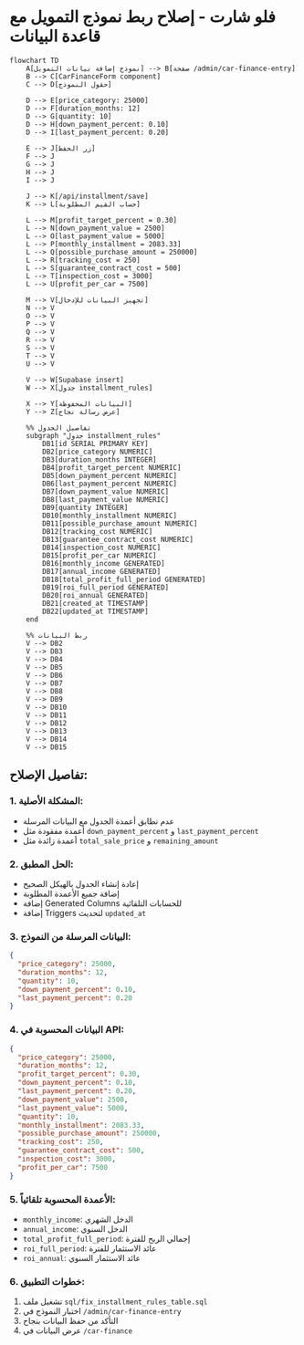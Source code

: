 # فلو شارت - إصلاح ربط نموذج التمويل مع قاعدة البيانات

```mermaid
flowchart TD
    A[نموذج إضافة بيانات التمويل] --> B[صفحة /admin/car-finance-entry]
    B --> C[CarFinanceForm component]
    C --> D[حقول النموذج]
    
    D --> E[price_category: 25000]
    D --> F[duration_months: 12]
    D --> G[quantity: 10]
    D --> H[down_payment_percent: 0.10]
    D --> I[last_payment_percent: 0.20]
    
    E --> J[زر الحفظ]
    F --> J
    G --> J
    H --> J
    I --> J
    
    J --> K[/api/installment/save]
    K --> L[حساب القيم المطلوبة]
    
    L --> M[profit_target_percent = 0.30]
    L --> N[down_payment_value = 2500]
    L --> O[last_payment_value = 5000]
    L --> P[monthly_installment = 2083.33]
    L --> Q[possible_purchase_amount = 250000]
    L --> R[tracking_cost = 250]
    L --> S[guarantee_contract_cost = 500]
    L --> T[inspection_cost = 3000]
    L --> U[profit_per_car = 7500]
    
    M --> V[تجهيز البيانات للإدخال]
    N --> V
    O --> V
    P --> V
    Q --> V
    R --> V
    S --> V
    T --> V
    U --> V
    
    V --> W[Supabase insert]
    W --> X[جدول installment_rules]
    
    X --> Y[البيانات المحفوظة]
    Y --> Z[عرض رسالة نجاح]
    
    %% تفاصيل الجدول
    subgraph "جدول installment_rules"
        DB1[id SERIAL PRIMARY KEY]
        DB2[price_category NUMERIC]
        DB3[duration_months INTEGER]
        DB4[profit_target_percent NUMERIC]
        DB5[down_payment_percent NUMERIC]
        DB6[last_payment_percent NUMERIC]
        DB7[down_payment_value NUMERIC]
        DB8[last_payment_value NUMERIC]
        DB9[quantity INTEGER]
        DB10[monthly_installment NUMERIC]
        DB11[possible_purchase_amount NUMERIC]
        DB12[tracking_cost NUMERIC]
        DB13[guarantee_contract_cost NUMERIC]
        DB14[inspection_cost NUMERIC]
        DB15[profit_per_car NUMERIC]
        DB16[monthly_income GENERATED]
        DB17[annual_income GENERATED]
        DB18[total_profit_full_period GENERATED]
        DB19[roi_full_period GENERATED]
        DB20[roi_annual GENERATED]
        DB21[created_at TIMESTAMP]
        DB22[updated_at TIMESTAMP]
    end
    
    %% ربط البيانات
    V --> DB2
    V --> DB3
    V --> DB4
    V --> DB5
    V --> DB6
    V --> DB7
    V --> DB8
    V --> DB9
    V --> DB10
    V --> DB11
    V --> DB12
    V --> DB13
    V --> DB14
    V --> DB15
```

## تفاصيل الإصلاح:

### **1. المشكلة الأصلية:**
- عدم تطابق أعمدة الجدول مع البيانات المرسلة
- أعمدة مفقودة مثل `down_payment_percent` و `last_payment_percent`
- أعمدة زائدة مثل `total_sale_price` و `remaining_amount`

### **2. الحل المطبق:**
- إعادة إنشاء الجدول بالهيكل الصحيح
- إضافة جميع الأعمدة المطلوبة
- إضافة Generated Columns للحسابات التلقائية
- إضافة Triggers لتحديث `updated_at`

### **3. البيانات المرسلة من النموذج:**
```json
{
  "price_category": 25000,
  "duration_months": 12,
  "quantity": 10,
  "down_payment_percent": 0.10,
  "last_payment_percent": 0.20
}
```

### **4. البيانات المحسوبة في API:**
```json
{
  "price_category": 25000,
  "duration_months": 12,
  "profit_target_percent": 0.30,
  "down_payment_percent": 0.10,
  "last_payment_percent": 0.20,
  "down_payment_value": 2500,
  "last_payment_value": 5000,
  "quantity": 10,
  "monthly_installment": 2083.33,
  "possible_purchase_amount": 250000,
  "tracking_cost": 250,
  "guarantee_contract_cost": 500,
  "inspection_cost": 3000,
  "profit_per_car": 7500
}
```

### **5. الأعمدة المحسوبة تلقائياً:**
- `monthly_income`: الدخل الشهري
- `annual_income`: الدخل السنوي
- `total_profit_full_period`: إجمالي الربح للفترة
- `roi_full_period`: عائد الاستثمار للفترة
- `roi_annual`: عائد الاستثمار السنوي

### **6. خطوات التطبيق:**
1. تشغيل ملف `sql/fix_installment_rules_table.sql`
2. اختبار النموذج في `/admin/car-finance-entry`
3. التأكد من حفظ البيانات بنجاح
4. عرض البيانات في `/car-finance` 